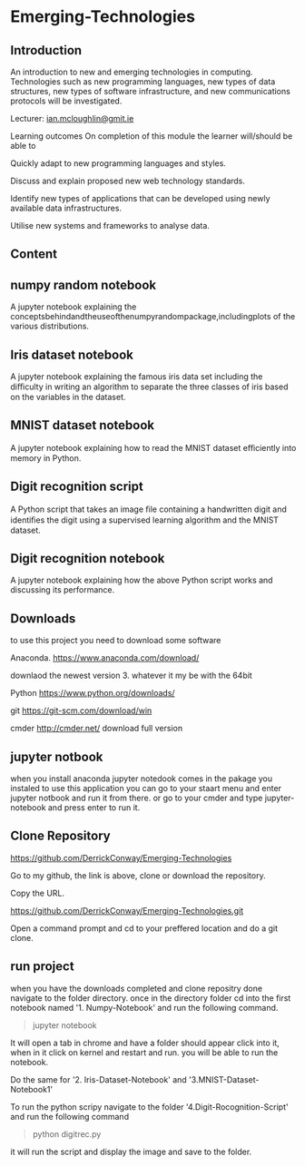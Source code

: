 # Emerging-Technologies

## Introduction

An introduction to new and emerging technologies in computing. Technologies such as new programming languages, new types of data structures, new types of software infrastructure, and new communications protocols will be investigated.

Lecturer: ian.mcloughlin@gmit.ie

Learning outcomes
On completion of this module the learner will/should be able to

Quickly adapt to new programming languages and styles.

Discuss and explain proposed new web technology standards.

Identify new types of applications that can be developed using newly available data infrastructures.

Utilise new systems and frameworks to analyse data.

## Content

## numpy random notebook

A jupyter notebook explaining the conceptsbehindandtheuseofthenumpyrandompackage,includingplots of the various distributions.

## Iris dataset notebook

A jupyter notebook explaining the famous iris data set including the diﬃculty in writing an algorithm to separate the three classes of iris based on the variables in the dataset. 

## MNIST dataset notebook

A jupyter notebook explaining how to read the MNIST dataset eﬃciently into memory in Python. 

## Digit recognition script

A Python script that takes an image ﬁle containing a handwritten digit and identiﬁes the digit using a supervised learning algorithm and the MNIST dataset.

## Digit recognition notebook

 A jupyter notebook explaining how the above Python script works and discussing its performance. 


## Downloads

to use this project you need to download some software

Anaconda.
https://www.anaconda.com/download/

downlaod the newest version 3. whatever it my be with the 64bit

Python https://www.python.org/downloads/

git https://git-scm.com/download/win

cmder http://cmder.net/
download full version

## jupyter notbook

when you install anaconda jupyter notedook comes in the pakage you instaled to use this application you can go to your staart menu and enter jupyter notbook and run it from there. or go to your cmder and type jupyter-notebook and press enter to run it.


## Clone Repository

https://github.com/DerrickConway/Emerging-Technologies

Go to my github, the link is above, clone or download the repository.

Copy the URL.

https://github.com/DerrickConway/Emerging-Technologies.git

Open a command prompt and cd to your preffered location and do a git clone.

## run project

when you have the downloads completed and clone repositry done navigate to the folder directory.
once in the directory folder cd into the first notebook named '1. Numpy-Notebook'
and run the following command.

> jupyter notebook

It will open a tab in chrome and have a folder should appear click into it, when in it click on kernel 
and restart and run. you will be able to run the notebook.

Do the same for '2. Iris-Dataset-Notebook' and '3.MNIST-Dataset-Notebook1'

To run the python scripy navigate to the folder '4.Digit-Rocognition-Script' and run the following command

> python digitrec.py

it will run the script and display the image and save to the folder.
